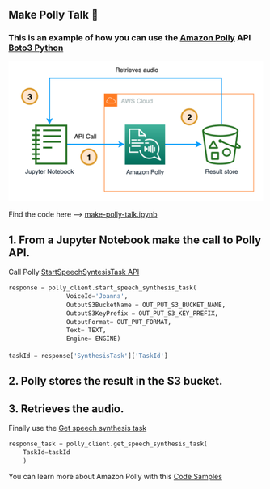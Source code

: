 ## Make Polly Talk 🦜

### This is an example of how you can use the [Amazon Polly](https://docs.aws.amazon.com/polly/latest/dg/what-is.html) API [Boto3 Python](https://boto3.amazonaws.com/v1/documentation/api/latest/reference/services/polly.html)

![Make Polly Talk"](../images/make-polly-talk.png)

Find the code here --> [make-polly-talk.ipynb](make-polly-talk.ipynb)

## 1. From a Jupyter Notebook make the call to Polly API.

Call Polly [StartSpeechSyntesisTask API](https://boto3.amazonaws.com/v1/documentation/api/latest/reference/services/polly/client/start_speech_synthesis_task.html)

```python
response = polly_client.start_speech_synthesis_task(
                VoiceId='Joanna',
                OutputS3BucketName = OUT_PUT_S3_BUCKET_NAME,
                OutputS3KeyPrefix = OUT_PUT_S3_KEY_PREFIX,
                OutputFormat= OUT_PUT_FORMAT, 
                Text= TEXT,
                Engine= ENGINE)

taskId = response['SynthesisTask']['TaskId']

```

## 2. Polly stores the result in the S3 bucket.


## 3. Retrieves the audio.

Finally use the [Get speech synthesis task](https://boto3.amazonaws.com/v1/documentation/api/latest/reference/services/polly/client/get_speech_synthesis_task.html) 


```python
response_task = polly_client.get_speech_synthesis_task(
    TaskId=taskId
    )
```

You can learn more about Amazon Polly with this [Code Samples](https://docs.aws.amazon.com/polly/latest/dg/sample-code-overall.html)
